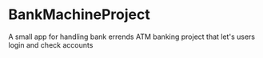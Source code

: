 # BankMachineProject
A small app for handling bank errends
ATM banking project that let's users login and check accounts
